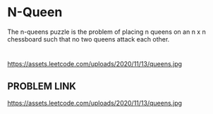 # N-Queen
The n-queens puzzle is the problem of placing n queens on an n x n chessboard such that no two queens attack each other.  
#
https://assets.leetcode.com/uploads/2020/11/13/queens.jpg
## PROBLEM LINK
https://assets.leetcode.com/uploads/2020/11/13/queens.jpg
